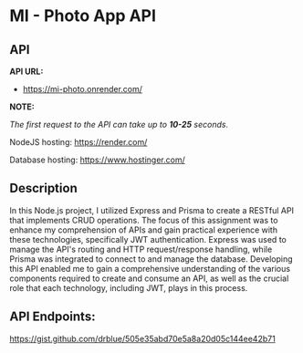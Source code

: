 # MI - Photo App API

## API
**API URL:**
* https://mi-photo.onrender.com/

**NOTE:**

*The first request to the API can take up to **10-25** seconds.*

NodeJS hosting: https://render.com/

Database hosting: https://www.hostinger.com/

## Description
In this Node.js project, I utilized Express and Prisma to create a RESTful API that implements CRUD operations. The focus of this assignment was to enhance my comprehension of APIs and gain practical experience with these technologies, specifically JWT authentication. Express was used to manage the API's routing and HTTP request/response handling, while Prisma was integrated to connect to and manage the database. Developing this API enabled me to gain a comprehensive understanding of the various components required to create and consume an API, as well as the crucial role that each technology, including JWT, plays in this process.

## API Endpoints:

https://gist.github.com/drblue/505e35abd70e5a8a20d05c144ee42b71